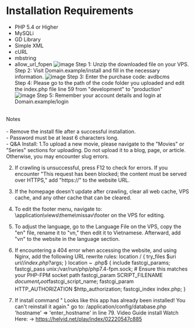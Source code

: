 # Installation Requirements

- PHP 5.4 or Higher
- MySQLi
- GD Library
- Simple XML
- cURL
- mbstring
- allow_url_fopen
![image](https://github.com/AVDBapi/avdbcms/assets/165064610/beac9d90-44e0-427f-860a-079388b51f3e)
Step 1: Unzip the downloaded file on your VPS.	
Step 2: Visit Domain.example/install and fill in the necessary information.	
![image](https://github.com/AVDBapi/avdbcms/assets/165064610/7b766c2f-fcda-44c6-921f-bd300b7733fe)
Step 3: Enter the purchase code: avdbcms <br>
Step 4: Please go to the path of the code folder you uploaded and edit the index.php file line 59 from "development" to "production" <br>
![image](https://github.com/AVDBapi/avdbcms/assets/165064610/3c7cdbf7-2213-47bf-9f1d-112dc3928e91)
Step 5: Remember your account details and login at Domain.example/login
<br>
Notes <br>
<br>- Remove the install file after a successful installation.
<br>- Password must be at least 6 characters long.
<br>- Q&A Install: 
1.To upload a new movie, please navigate to the "Movies" or "Series" sections for uploading. Do not upload it to a blog, page, or article. Otherwise, you may encounter slug errors.

2. If crawling is unsuccessful, press F12 to check for errors. If you encounter "This request has been blocked; the content must be served over HTTPS," add "https://" to the website URL.

3. If the homepage doesn't update after crawling, clear all web cache, VPS cache, and any other cache that can be cleared.

4. To edit the footer menu, navigate to: \application\views\theme\missav\footer on the VPS for editing.

5. To adjust the language, go to the Language File on the VPS, copy the "en" file, rename it to "vn," then edit it to Vietnamese. Afterward, add "vn" to the website in the language section.

6. If encountering a 404 error when accessing the website, and using Nginx, add the following URL rewrite rules:
location / {
        try_files $uri $uri/ /index.php?$args;
    }
location ~ \.php$ {
        include fastcgi_params;
        fastcgi_pass unix:/var/run/php/php7.4-fpm.sock; # Ensure this matches your PHP-FPM socket path
        fastcgi_param SCRIPT_FILENAME $document_root$fastcgi_script_name;
        fastcgi_param HTTP_AUTHORIZATION $http_authorization;
        fastcgi_index index.php;
    }
7. If install command " Looks like this app has already been installed! You can't reinstall it again." go to: /application/config/database.php
'hostname' => 'enter_hostname' in line 79.
    Video Guide install
Watch Here: -> https://helvid.net/play/index/02220547c885


